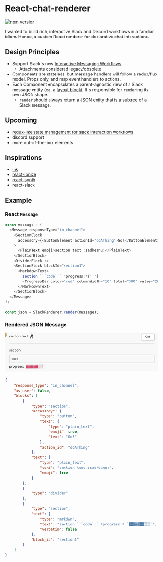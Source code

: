 # React-chat-renderer

[![npm version](https://img.shields.io/npm/v/react-chat-renderer.svg?style=for-the-badge)](https://npmjs.org/package/react-chat-renderer "View this project on npm")

I wanted to build rich, interactive Slack and Discord workflows in a familiar idiom. Hence, a custom React renderer for declarative chat interactions.

## Design Principles

* Support Slack's new [Interactive Messaging Workflows](https://api.slack.com/messaging/interactivity).
  * Attachments considered legacy/obsolete
* Components are stateless, but message handlers will follow a redux/flux model. Props only, and map event handlers to actions.
* Each Component encapsulates a parent-agnostic view of a Slack message entity (eg. a [layout block](https://api.slack.com/reference/messaging/blocks)). It's responsible for `render`ing its own JSON shape.
  * `render` should always return a JSON entity that is a subtree of a Slack message.

## Upcoming

* [redux-like state management for slack interaction workflows](https://github.com/andycmaj/react-chat-renderer/issues/4)
* discord support
* more out-of-the-box elements

## Inspirations

* [ink](https://github.com/vadimdemedes/ink/blob/master/src/reconciler.js)
* [react-ionize](https://github.com/mhink/react-ionize/blob/master/src/IonizeHostConfig.js)
* [react-synth](https://github.com/FormidableLabs/react-synth)
* [react-slack](https://github.com/andreyvital/react-slack-renderer/blob/master/components/SlackAttachment.js)

## Example

### React `Message`

```js
const message = (
  <Message responseType="in_channel">
    <SectionBlock
      accessory={<ButtonElement actionId="doAThing">Go!</ButtonElement>}
    >
      <PlainText emoji>section text :sadkeanu:</PlainText>
    </SectionBlock>
    <DividerBlock />
    <SectionBlock blockId="section1">
      <MarkdownText>
        section ```code``` *progress:*{' '}
        <ProgressBar color="red" columnWidth="10" total="300" value="200" />
      </MarkdownText>
    </SectionBlock>
  </Message>
);

const json = SlackRenderer.render(message);
```

### Rendered JSON Message

![slack message](/docs/slack-message.png)

```json
{
    "response_type": "in_channel",
    "as_user": false,
    "blocks": [
        {
            "type": "section",
            "accessory": {
                "type": "button",
                "text": {
                    "type": "plain_text",
                    "emoji": true,
                    "text": "Go!"
                },
                "action_id": "doAThing"
            },
            "text": {
                "type": "plain_text",
                "text": "section text :sadkeanu:",
                "emoji": true
            }
        },
        {
            "type": "divider"
        },
        {
            "type": "section",
            "text": {
                "type": "mrkdwn",
                "text": "section ```code``` *progress:* `▓▓▓▓▓▓▓░░░`",
                "verbatim": false
            },
            "block_id": "section1"
        }
    ]
}
```
